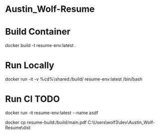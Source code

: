 # Austin_Wolf-Resume

# Build Container 
docker build -t resume-env:latest .  

# Run Locally
docker run -it -v %cd%\shared:/build/ resume-env:latest /bin/bash


# Run CI TODO
docker run -it resume-env:latest --name asdf

docker cp resume-build:/build/main.pdf C:\Users\wolf3\dev\Austin_Wolf-Resume\dist